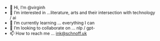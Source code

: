 - 👋 Hi, I’m @virginh
- 👀 I’m interested in ...literature, arts and their intersection with technology / ai
- 🌱 I’m currently learning ... everything I can
- 💞️ I’m looking to collaborate on ... nlp / gpt-
- 📫 How to reach me ... ink@schnoff.uk

<!---
virginh/virginh is a ✨ special ✨ repository because its `README.md` (this file) appears on your GitHub profile.
You can click the Preview link to take a look at your changes.
--->

